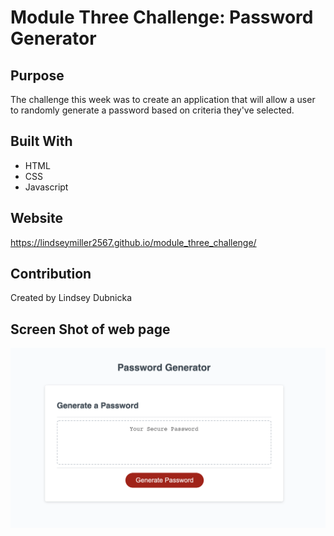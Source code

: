 # Module Three Challenge: Password Generator

## Purpose
The challenge this week was to create an application that will allow a user to randomly generate a password based on criteria they've selected. 

## Built With
* HTML
* CSS
* Javascript

## Website
https://lindseymiller2567.github.io/module_three_challenge/

## Contribution
Created by Lindsey Dubnicka

## Screen Shot of web page
![ScreenShot](./assets/images/webpage_screenshot.png)
